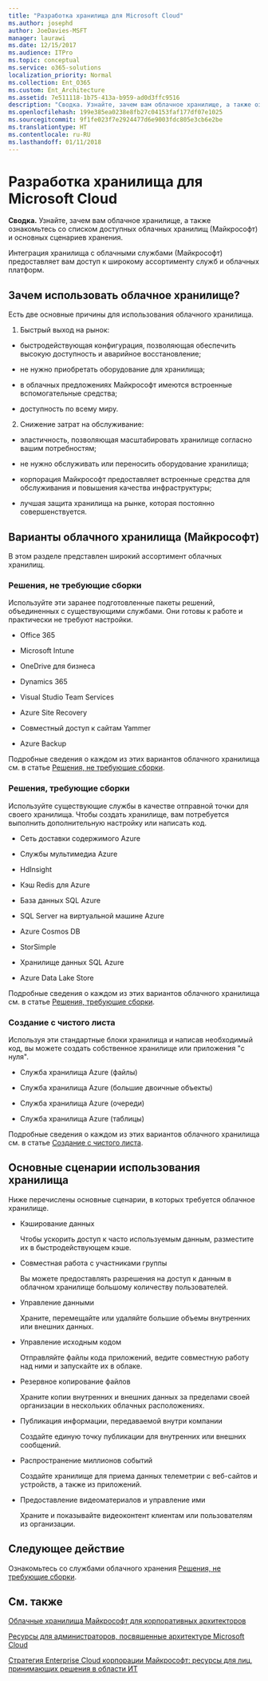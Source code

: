 ```yaml
---
title: "Разработка хранилища для Microsoft Cloud"
ms.author: josephd
author: JoeDavies-MSFT
manager: laurawi
ms.date: 12/15/2017
ms.audience: ITPro
ms.topic: conceptual
ms.service: o365-solutions
localization_priority: Normal
ms.collection: Ent_O365
ms.custom: Ent_Architecture
ms.assetid: 7e511118-1b75-413a-b959-ad0d3ffc9516
description: "Сводка. Узнайте, зачем вам облачное хранилище, а также ознакомьтесь со списком доступных облачных хранилищ (Майкрософт) и основных сценариев хранения."
ms.openlocfilehash: 199e385ea0238e8fb27c04153faf177df07e1025
ms.sourcegitcommit: 9f1fe023f7e2924477d6e9003fdc805e3cb6e2be
ms.translationtype: HT
ms.contentlocale: ru-RU
ms.lasthandoff: 01/11/2018
---
```

# <a name="designing-storage-for-the-microsoft-cloud"></a>Разработка хранилища для Microsoft Cloud

 **Сводка.** Узнайте, зачем вам облачное хранилище, а также ознакомьтесь со списком доступных облачных хранилищ (Майкрософт) и основных сценариев хранения.
  
Интеграция хранилища с облачными службами (Майкрософт) предоставляет вам доступ к широкому ассортименту служб и облачных платформ.
  
## <a name="why-cloud-storage"></a>Зачем использовать облачное хранилище?

Есть две основные причины для использования облачного хранилища.
  
1. Быстрый выход на рынок:
    
  - быстродействующая конфигурация, позволяющая обеспечить высокую доступность и аварийное восстановление;
    
  - не нужно приобретать оборудование для хранилища;
    
  - в облачных предложениях Майкрософт имеются встроенные вспомогательные средства;
    
  - доступность по всему миру.
    
2. Снижение затрат на обслуживание:
    
  - эластичность, позволяющая масштабировать хранилище согласно вашим потребностям;
    
  - не нужно обслуживать или переносить оборудование хранилища;
    
  - корпорация Майкрософт предоставляет встроенные средства для обслуживания и повышения качества инфраструктуры;
    
  - лучшая защита хранилища на рынке, которая постоянно совершенствуется.
    
## <a name="microsoft-cloud-storage-options"></a>Варианты облачного хранилища (Майкрософт)

В этом разделе представлен широкий ассортимент облачных хранилищ.
  
### <a name="move-in-ready"></a>Решения, не требующие сборки

Используйте эти заранее подготовленные пакеты решений, объединенных с существующими службами. Они готовы к работе и практически не требуют настройки.
  
- Office 365
    
- Microsoft Intune
    
- OneDrive для бизнеса
    
- Dynamics 365
    
- Visual Studio Team Services
    
- Azure Site Recovery
    
- Совместный доступ к сайтам Yammer
    
- Azure Backup
    
Подробные сведения о каждом из этих вариантов облачного хранилища см. в статье [Решения, не требующие сборки](move-in-ready.md).
  
### <a name="some-assembly-required"></a>Решения, требующие сборки

Используйте существующие службы в качестве отправной точки для своего хранилища. Чтобы создать хранилище, вам потребуется выполнить дополнительную настройку или написать код.
  
- Сеть доставки содержимого Azure
    
- Службы мультимедиа Azure
    
- HdInsight
    
- Кэш Redis для Azure
    
- База данных SQL Azure
    
- SQL Server на виртуальной машине Azure
    
- Azure Cosmos DB
    
- StorSimple
    
- Хранилище данных SQL Azure
    
- Azure Data Lake Store
    
Подробные сведения о каждом из этих вариантов облачного хранилища см. в статье [Решения, требующие сборки](some-assembly-required.md).
  
### <a name="build-from-the-ground-up"></a>Создание с чистого листа

Используя эти стандартные блоки хранилища и написав необходимый код, вы можете создать собственное хранилище или приложения "с нуля".
  
- Служба хранилища Azure (файлы)
    
- Служба хранилища Azure (большие двоичные объекты)
    
- Служба хранилища Azure (очереди)
    
- Служба хранилища Azure (таблицы)
    
Подробные сведения о каждом из этих вариантов облачного хранилища см. в статье [Создание с чистого листа](build-from-the-ground-up.md).
  
## <a name="key-storage-scenarios"></a>Основные сценарии использования хранилища

Ниже перечислены основные сценарии, в которых требуется облачное хранилище.
  
- Кэширование данных
    
    Чтобы ускорить доступ к часто используемым данным, разместите их в быстродействующем кэше.
    
- Совместная работа с участниками группы
    
    Вы можете предоставлять разрешения на доступ к данным в облачном хранилище большому количеству пользователей.
    
- Управление данными
    
    Храните, перемещайте или удаляйте большие объемы внутренних или внешних данных.
    
- Управление исходным кодом
    
    Отправляйте файлы кода приложений, ведите совместную работу над ними и запускайте их в облаке.
    
- Резервное копирование файлов
    
    Храните копии внутренних и внешних данных за пределами своей организации в нескольких облачных расположениях.
    
- Публикация информации, передаваемой внутри компании
    
    Создайте единую точку публикации для внутренних или внешних сообщений.
    
- Распространение миллионов событий
    
    Создайте хранилище для приема данных телеметрии с веб-сайтов и устройств, а также из приложений.
    
- Предоставление видеоматериалов и управление ими
    
    Храните и показывайте видеоконтент клиентам или пользователям из организации.
    
## <a name="next-step"></a>Следующее действие

Ознакомьтесь со службами облачного хранения [Решения, не требующие сборки](move-in-ready.md).
  
## <a name="see-also"></a>См. также

[Облачные хранилища Майкрософт для корпоративных архитекторов](microsoft-cloud-storage-for-enterprise-architects.md)
  
[Ресурсы для администраторов, посвященные архитектуре Microsoft Cloud](microsoft-cloud-it-architecture-resources.md)

[Стратегия Enterprise Cloud корпорации Майкрософт: ресурсы для лиц, принимающих решения в области ИТ]((https://sway.com/FJ2xsyWtkJc2taRD))


